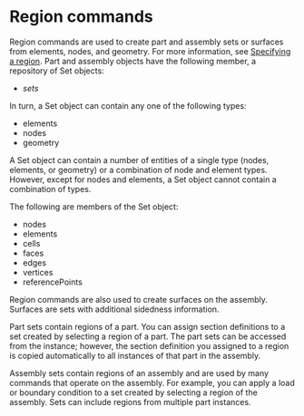 # Region commands

Region commands are used to create part and assembly sets or surfaces from elements, nodes, and geometry. For more information, see [Specifying a region](https://help.3ds.com/2022/english/DSSIMULIA_Established/SIMACAECMDRefMap/simacmd-c-intaclregions.htm?ContextScope=all). Part and assembly objects have the following member, a repository of Set objects:

- *sets*

In turn, a Set object can contain any one of the following types:

- elements
- nodes
- geometry

A Set object can contain a number of entities of a single type (nodes, elements, or geometry) or a combination of node and element types. However, except for nodes and elements, a Set object cannot contain a combination of types.

The following are members of the Set object:

- nodes
- elements
- cells
- faces
- edges
- vertices
- referencePoints

Region commands are also used to create surfaces on the assembly. Surfaces are sets with additional sidedness information.

Part sets contain regions of a part. You can assign section definitions to a set created by selecting a region of a part. The part sets can be accessed from the instance; however, the section definition you assigned to a region is copied automatically to all instances of that part in the assembly.

Assembly sets contain regions of an assembly and are used by many commands that operate on the assembly. For example, you can apply a load or boundary condition to a set created by selecting a region of the assembly. Sets can include regions from multiple part instances.